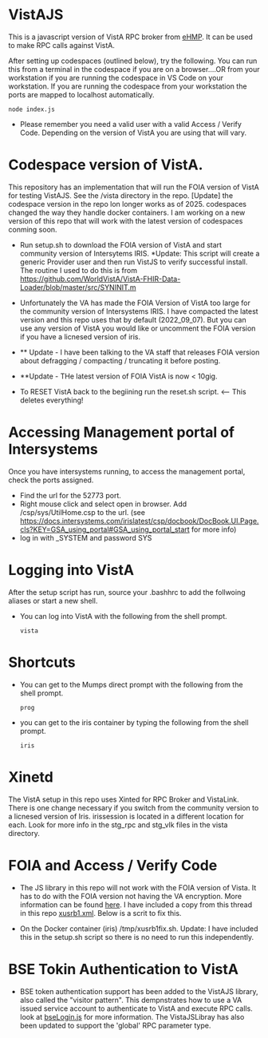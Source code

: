 # VistAJS
This is a javascript version of VistA RPC broker from [eHMP](https://github.com/KRMAssociatesInc/eHMP).  It can be used to make RPC calls against VistA. 


After setting up codespaces (outlined below), try the following.  You can run this from a terminal in the codespace if you are on a browser....OR from your workstation if you are running the codespace in VS Code on your workstation. If you are running the codespace from your workstation the ports are mapped to localhost automatically. 

```
node index.js
```

- Please remember you need a valid user with a valid Access / Verify Code.  Depending on the version of VistA you are using that will vary. 

# Codespace version of VistA. 

This repository has an implementation that will run the FOIA version of VistA for testing VistAJS. See the /vista directory in the repo.  [Update] the codespace version in the repo lon longer works as of 2025.  codespaces changed the way they handle docker containers.  I am working on a new version of this repo that will work with the latest version of codespaces conming soon.

  - Run setup.sh to download the FOIA version of VistA and start community version of Intersytems IRIS. *Update: This script will create a generic Provider user and then run VistJS to verify successful install. The routine I used to do this is from https://github.com/WorldVistA/VistA-FHIR-Data-Loader/blob/master/src/SYNINIT.m
  
  - Unfortunately the VA has made the FOIA Version of VistA too large for the community version of Intersystems IRIS. I have compacted the latest version and this repo uses that by default (2022_09_07).  But you can use any version of VistA you would like or uncomment the FOIA version if you have a licnesed version of iris. 
  
   - ** Update - I have been talking to the VA staff that releases FOIA version about defragging / compacting / truncating it before posting. 

   - **Update - THe latest version of FOIA VistA is now < 10gig.  
   
  - To RESET VistA back to the begiining run the reset.sh script. <-- This deletes everything!

  # Accessing Management portal of Intersystems

  Once you have intersystems running, to access the management portal, check the ports assigned.

  - Find the url for the 52773 port.
  - Right mouse click and select open in browser.  Add /csp/sys/UtilHome.csp to the url. (see https://docs.intersystems.com/irislatest/csp/docbook/DocBook.UI.Page.cls?KEY=GSA_using_portal#GSA_using_portal_start for more info)
  - log in with _SYSTEM and password SYS

  # Logging into VistA

  After the setup script has run, source your .bashhrc to add the follwoing aliases or start a new shell.


  - You can log into VistA with the following from the shell prompt.

      ``
        vista
      ``
  
  # Shortcuts

  - You can get to the Mumps direct prompt with the following from the shell prompt. 

      ``
        prog
      ``
  - you can get to the iris container by typing the following from the shell prompt.
  
      ``
        iris
      ``

# Xinetd

The VistA setup in this repo uses Xinted for RPC Broker and VistaLink.  There is one change necessary if you switch from the community version to a licnesed version of Iris.  irissession is located in a different location for each.  Look for more info in the stg_rpc and stg_vlk files in the vista directory.

# FOIA and Access / Verify Code

 - The JS library in this repo will not work with the FOIA version of Vista.  It has to do with the FOIA version not having the VA encryption. More information can be found [here](https://groups.google.com/g/hardhats/c/egI15djGp5A/m/ZuWf785pQy0J).  I have included a copy from this thread in this repo [xusrb1.xml](/vista/xusrb1.xml). Below is a scrit to fix this.  

 - On the Docker container (iris) /tmp/xusrb1fix.sh.  Update: I have included this in the setup.sh script so there is no need to run this independently. 


# BSE Tokin Authentication to VistA 
 - BSE token authentication support has been added to the VistAJS library, also called the "visitor pattern".  This dempnstrates how to use a VA issued service account to authenticate to VistA and execute RPC calls. look at [bseLogin.js](/bseLogin.js) for more information.  The VistaJSLibray has also been updated to support the 'global' RPC parameter type. 




    
